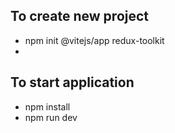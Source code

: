 ## To create new project 
- npm init @vitejs/app redux-toolkit 
- 
## To start application 
- npm install
- npm run dev



